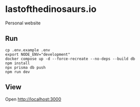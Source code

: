 # lastofthedinosaurs.io
Personal website


## Run

```
cp .env.example .env
export NODE_ENV="development"
docker compose up -d --force-recreate --no-deps --build db
npm install
npx prisma db push
npm run dev
```

## View

Open [http://localhost:3000](http://localhost:3000)